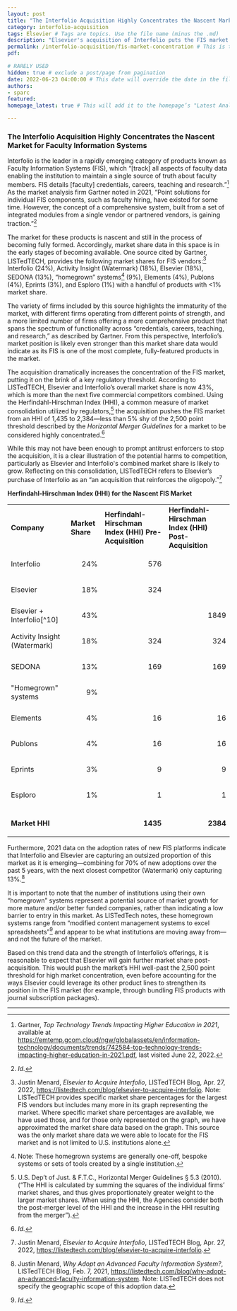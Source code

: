 ```yaml
---
layout: post 
title: "The Interfolio Acquisition Highly Concentrates the Nascent Market for Faculty Information Systems" 
category: interfolio-acquisition
tags: Elsevier # Tags are topics. Use the file name (minus the .md)
description: "Elsevier's acquisition of Interfolio puts the FIS market on the brink of a key regulatory threshold."
permalink: /interfolio-acquisition/fis-market-concentration # This is the link it'll show up at.
pdf: 

# RARELY USED
hidden: true # exclude a post/page from pagination
date: 2022-06-23 04:00:00 # This date will override the date in the file name. Mainly we use it to handle ordering in reports / threads. The date can be the day the report was published, and the time can be used to sort posts.
authors: 
- sparc
featured: 
homepage_latest: true # This will add it to the homepage’s "Latest Analysis" section 

---
```


### The Interfolio Acquisition Highly Concentrates the Nascent Market for Faculty Information Systems 

Interfolio is the leader in a rapidly emerging category of products known as Faculty Information Systems (FIS), which “[track] all aspects of faculty data enabling the institution to maintain a single source of truth about faculty members. FIS details [faculty] credentials, careers, teaching and research.”[^3] As the market analysis firm Gartner noted in 2021, “Point solutions for individual FIS components, such as faculty hiring, have existed for some time. However, the concept of a comprehensive system, built from a set of integrated modules from a single vendor or partnered vendors, is gaining traction.”[^4]

 

The market for these products is nascent and still in the process of becoming fully formed. Accordingly, market share data in this space is in the early stages of becoming available. One source cited by Gartner, LISTedTECH, provides the following market shares for FIS vendors:[^5] Interfolio (24%), Activity Insight (Watermark) (18%), Elsevier (18%), SEDONA (13%), “homegrown” systems[^6] (9%), Elements (4%), Publons (4%), Eprints (3%), and Esploro (1%) with a handful of products with &lt;1% market share. 

The variety of firms included by this source highlights the immaturity of the market, with different firms operating from different points of strength, and a more limited number of firms offering a more comprehensive product that spans the spectrum of functionality across “credentials, careers, teaching, and research,” as described by Gartner. From this perspective, Interfolio’s market position is likely even stronger than this market share data would indicate as its FIS is one of the most complete, fully-featured products in the market. 

The acquisition dramatically increases the concentration of the FIS market, putting it on the brink of a key regulatory threshold. According to LISTedTECH, Elsevier and Interfolio’s overall market share is now 43%, which is more than the next five commercial competitors combined. Using the Herfindahl-Hirschman Index (HHI), a common measure of market consolidation utilized by regulators,[^7] the acquisition pushes the FIS market from an HHI of 1,435 to 2,384—less than 5% shy of the 2,500 point threshold described by the _Horizontal Merger Guidelines_ for a market to be considered highly concentrated.[^8] 

While this may not have been enough to prompt antitrust enforcers to stop the acquisition, it is a clear illustration of the potential harms to competition, particularly as Elsevier and Interfolio's combined market share is likely to grow. Reflecting on this consolidation, LISTedTECH refers to Elsevier’s purchase of Interfolio as an “an acquisition that reinforces the oligopoly.”[^9]

**Herfindahl-Hirschman Index (HHI) for the Nascent FIS Market**


<table>
  <tr>
   <td><strong>Company</strong>
   </td>
   <td><strong>Market Share</strong>
   </td>
   <td><strong>Herfindahl-Hirschman Index (HHI) Pre-Acquisition</strong>
   </td>
   <td><strong>Herfindahl-Hirschman Index (HHI) Post-Acquisition</strong>
   </td>
  </tr>
  <tr>
   <td>Interfolio
   </td>
   <td><p style="text-align: right">
24%</p>

   </td>
   <td><p style="text-align: right">
576</p>

   </td>
   <td>
   </td>
  </tr>
  <tr>
   <td>Elsevier
   </td>
   <td><p style="text-align: right">
18%</p>

   </td>
   <td><p style="text-align: right">
324</p>

   </td>
   <td>
   </td>
  </tr>
  <tr>
   <td>Elsevier + Interfolio[^10]
   </td>
   <td><p style="text-align: right">
43%</p>

   </td>
   <td>
   </td>
   <td><p style="text-align: right">
1849</p>

   </td>
  </tr>
  <tr>
   <td>Activity Insight (Watermark)
   </td>
   <td><p style="text-align: right">
18%</p>

   </td>
   <td><p style="text-align: right">
324</p>

   </td>
   <td><p style="text-align: right">
324</p>

   </td>
  </tr>
  <tr>
   <td>SEDONA
   </td>
   <td><p style="text-align: right">
13%</p>

   </td>
   <td><p style="text-align: right">
169</p>

   </td>
   <td><p style="text-align: right">
169</p>

   </td>
  </tr>
  <tr>
   <td>"Homegrown" systems
   </td>
   <td><p style="text-align: right">
9%</p>

   </td>
   <td>
   </td>
   <td>
   </td>
  </tr>
  <tr>
   <td>Elements
   </td>
   <td><p style="text-align: right">
4%</p>

   </td>
   <td><p style="text-align: right">
16</p>

   </td>
   <td><p style="text-align: right">
16</p>

   </td>
  </tr>
  <tr>
   <td>Publons
   </td>
   <td><p style="text-align: right">
4%</p>

   </td>
   <td><p style="text-align: right">
16</p>

   </td>
   <td><p style="text-align: right">
16</p>

   </td>
  </tr>
  <tr>
   <td>Eprints
   </td>
   <td><p style="text-align: right">
3%</p>

   </td>
   <td><p style="text-align: right">
9</p>

   </td>
   <td><p style="text-align: right">
9</p>

   </td>
  </tr>
  <tr>
   <td>Esploro
   </td>
   <td><p style="text-align: right">
1%</p>

   </td>
   <td><p style="text-align: right">
1</p>

   </td>
   <td><p style="text-align: right">
1</p>

   </td>
  </tr>
  <tr>
   <td>
   </td>
   <td>
   </td>
   <td>
   </td>
   <td>
   </td>
  </tr>
  <tr>
   <td><strong>Market HHI</strong>
   </td>
   <td>
   </td>
   <td><p style="text-align: right">
<strong>1435</strong></p>

   </td>
   <td><p style="text-align: right">
<strong>2384</strong></p>

   </td>
  </tr>
</table>


Furthermore, 2021 data on the adoption rates of new FIS platforms indicate that Interfolio and Elsevier are capturing an outsized proportion of this market as it is emerging—combining for 70% of new adoptions over the past 5 years, with the next closest competitor (Watermark) only capturing 13%.[^11] 

It is important to note that the number of institutions using their own “homegrown” systems represent a potential source of market growth for more mature and/or better funded companies, rather than indicating a low barrier to entry in this market. As LISTedTech notes, these homegrown systems range from “modified content management systems to excel spreadsheets”[^12] and appear to be what institutions are moving away from—and not the future of the market.

Based on this trend data and the strength of Interfolio’s offerings, it is reasonable to expect that Elsevier will gain further market share post-acquisition. This would push the market’s HHI well-past the 2,500 point threshold for high market concentration, even before accounting for the ways Elsevier could leverage its other product lines to strengthen its position in the FIS market (for example, through bundling FIS products with journal subscription packages).

---
[^3]: Gartner, _Top Technology Trends Impacting Higher Education in 2021_, available at https://emtemp.gcom.cloud/ngw/globalassets/en/information-technology/documents/trends/742584-top-technology-trends-impacting-higher-education-in-2021.pdf, last visited June 22, 2022.

[^4]: _Id._

[^5]: Justin Menard, _Elsevier to Acquire Interfolio_, LISTedTECH Blog, Apr. 27, 2022, https://listedtech.com/blog/elsevier-to-acquire-interfolio.
Note: LISTedTECH provides specific market share percentages for the largest FIS vendors but includes many more in its graph representing the market. Where specific market share percentages are available, we have used those, and for those only represented on the graph, we have approximated the market share data based on the graph. This source was the only market share data we were able to locate for the FIS market and is not limited to U.S. institutions alone.

[^6]: Note: These homegrown systems are generally one-off, bespoke systems or sets of tools created by a single institution.

[^7]: U.S. Dep’t of Just. & F.T.C., Horizontal Merger Guidelines § 5.3 (2010). (“The HHI is calculated by summing the squares of the individual firms’ market shares, and thus gives proportionately greater weight to the larger market shares. When using the HHI, the Agencies consider both the post-merger level of the HHI and the increase in the HHI resulting from the merger”).

[^8]: _Id._

[^9]: Justin Menard, _Elsevier to Acquire Interfolio_, LISTedTECH Blog, Apr. 27, 2022, https://listedtech.com/blog/elsevier-to-acquire-interfolio.

[^10]: Note: While LISTedTECH indicates that Interfolio and Elsevier have a 24% and 18% market share respectively, they specify that the combined entity would have a 43% market share, which is the value used for the post-merger HHI calculation here.

[^11]: Justin Menard, _Why Adopt an Advanced Faculty Information System?_, LISTedTECH Blog, Feb. 7, 2021, https://listedtech.com/blog/why-adopt-an-advanced-faculty-information-system.
Note: LISTedTECH does not specify the geographic scope of this adoption data.

[^12]:  _Id._
